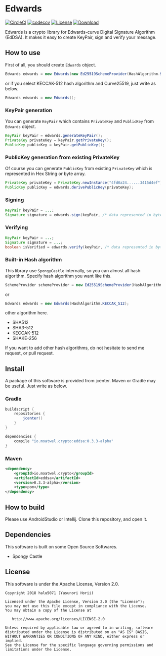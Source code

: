 # Edwards
[![CircleCI](https://circleci.com/gh/halu5071/edwards.svg?style=svg&circle-token=cbf414b02faf05868c94e788f208e115aea1650d)](https://circleci.com/gh/halu5071/edwards) [![codecov](https://codecov.io/gh/halu5071/edwards/branch/master/graph/badge.svg?token=ahNKdm6dVP)](https://codecov.io/gh/halu5071/edwards) [![License](https://img.shields.io/badge/License-Apache%202.0-blue.svg)](https://opensource.org/licenses/Apache-2.0) [ ![Download](https://api.bintray.com/packages/halu5071/edwards/edwards/images/download.svg) ](https://bintray.com/halu5071/edwards/edwards/_latestVersion)


Edwards is a crypto library for Edwards-curve Digital Signature Algorithm (EdDSA). It makes it easy to create KeyPair, sign and verify your message.

## How to use

First of all, you should create `Edwards` object.

```java
Edwards edwards = new Edwards(new Ed25519SchemeProvider(HashAlgorithm.SHA_512));
```

or if you select KECCAK-512 hash algorithm and Curve25519, just write as below.

```java
Edwards edwards = new Edwards();
```

### KeyPair generation
You can generate `KeyPair` which contains `PrivateKey` and `PublicKey` from `Edwards` object.

```java
KeyPair keyPair = edwards.generateKeyPair();
PrivateKey privateKey = keyPair.getPrivateKey();
PublicKey publicKey = keyPair.getPublicKey();
```

### PublicKey generation from existing PrivateKey
Of course you can generate `PublicKey` from existing `PrivateKey` which is represented in Hex String or byte array.

```java
PrivateKey privateKey = PrivateKey.newInstance("4fd0a24......3415d4ef");
PublicKey publicKey = edwards.derivePublicKey(privateKey);
```

### Signing

```java
KeyPair keyPair = ...;
Signature signature = edwards.sign(keyPair, /* data represented in byte array */);
```

### Verifying

```java
KeyPair keyPair = ...;
Signature signature = ...;
boolean isVerified = edwards.verify(keyPair, /* data represented in byte array */, signature);
```

### Built-in Hash algorithm
This library use `SpongyCastle` internally, so you can almost all hash algorithm. Specify hash algorithm you want like this.

```java
SchemeProvider schemeProvider = new Ed25519SchemeProvider(HashAlgorithm.SHA_512);
```

or

```java
Edwards edwards = new Edwards(HashAlgorithm.KECCAK_512);
```

other algorithm here.

- SHA512
- SHA3-512
- KECCAK-512
- SHAKE-256

If you want to add other hash algorithms, do not hesitate to send me request, or pull request.

## Install
A package of this software is provided from jcenter. Maven or Gradle may be useful. Just write as below.

### Gradle

```gradle
buildscript {
    repositories {
        jcenter()
    }
}

dependencies {
    compile "io.moatwel.crypto:eddsa:0.3.3-alpha"
}
```

### Maven

```xml
<dependency> 
    <groupId>io.moatwel.crypto</groupId> 
    <artifactId>eddsa</artifactId> 
    <version>0.3.3-alpha</version>
    <type>pom</type> 
</dependency>
```

## How to build
Please use AndroidStudio or Intellij. Clone this repository, and open it.


## Dependencies
This software is built on some Open Source Softwares.

- Spongy Castle

## License
This software is under the Apache License, Version 2.0.

```
Copyright 2018 halu5071 (Yasunori Horii)

Licensed under the Apache License, Version 2.0 (the "License");
you may not use this file except in compliance with the License.
You may obtain a copy of the License at

   http://www.apache.org/licenses/LICENSE-2.0

Unless required by applicable law or agreed to in writing, software
distributed under the License is distributed on an "AS IS" BASIS,
WITHOUT WARRANTIES OR CONDITIONS OF ANY KIND, either express or implied.
See the License for the specific language governing permissions and
limitations under the License.
```
